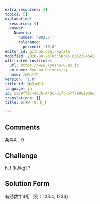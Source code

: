 ```yaml
---
extra_resources: {}
topics: []
explanation:
  resources: {}
  answer:
    Numeric:
      number: '992.7'
      tolerance:
        percent: '10.0'
editor_id: github.cbal-kurata
modified: 2020-09-23T03:58:45.835232454Z
affiliated_institute:
  url: https://www.kyushu-u.ac.jp
  en_name: Kyushu University
  name: 九州大学
version: '1.0'
title_id: 条件a9hf
language: ja
id: 5ac9ffb7-9d3b-44dc-81fc-57f7e06e8c80
translations: {}
title: 条件A：9，h_f

---
```


## Comments
条件A：9

## Challenge
h_f [kJ/kg] ?

## Solution Form
有効数字4桁（例：123.4,  1234）




